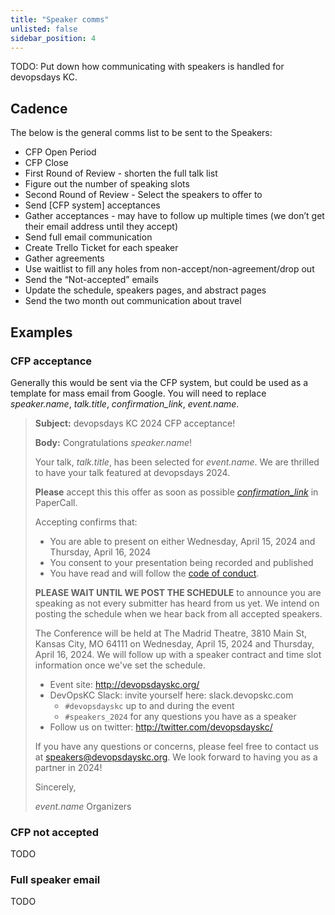```yaml
---
title: "Speaker comms"
unlisted: false
sidebar_position: 4
---
```


TODO: Put down how communicating with speakers is handled for devopsdays KC.

## Cadence

The below is the general comms list to be sent to the Speakers:

- CFP Open Period
- CFP Close
- First Round of Review - shorten the full talk list
- Figure out the number of speaking slots
- Second Round of Review - Select the speakers to offer to
- Send [CFP system] acceptances
- Gather acceptances - may have to follow up multiple times (we don’t get their email address until they accept)
- Send full email communication
- Create Trello Ticket for each speaker
- Gather agreements
- Use waitlist to fill any holes from non-accept/non-agreement/drop out
- Send the “Not-accepted” emails
- Update the schedule, speakers pages, and abstract pages
- Send the two month out communication about travel


## Examples

### CFP acceptance

Generally this would be sent via the CFP system, but could be used as a template for mass email from Google. You will need to replace _speaker.name_, _talk.title_, _confirmation_link_, _event.name_.

> **Subject:** devopsdays KC 2024 CFP acceptance!
> 
> **Body:**
> Congratulations _speaker.name_! 
> 
> Your talk, _talk.title_, has been selected for _event.name_. We are thrilled to have your talk featured at devopsdays 2024. 
> 
> **Please** accept this this offer as soon as possible [_confirmation_link_](_confirmation_link_) in PaperCall.
> 
> Accepting confirms that: 
> 
> * You are able to present on either Wednesday, April 15, 2024 and Thursday, April 16, 2024
> * You consent to your presentation being recorded and published
> * You have read and will follow the [code of conduct](https://devopsdays.org/kansas-city/conduct).
> 
> 
> **PLEASE WAIT UNTIL WE POST THE SCHEDULE** to announce you are speaking as not every submitter has heard from us yet. We intend on posting the schedule when we hear back from all accepted speakers.
> 
> The Conference will be held at The Madrid Theatre, 3810 Main St, Kansas City, MO 64111 on Wednesday, April 15, 2024 and Thursday, April 16, 2024.  We will follow up with a speaker contract and time slot information once we've set the schedule.
> 
> * Event site: http://devopsdayskc.org/ 
> * DevOpsKC Slack: invite yourself here: slack.devopskc.com
>   * `#devopsdayskc` up to and during the event
>   * `#speakers_2024` for any questions you have as a speaker
> * Follow us on twitter: http://twitter.com/devopsdayskc/ 
> 
> If you have any questions or concerns, please feel free to contact us at speakers@devopsdayskc.org. We look forward to having you as a partner in 2024!
> 
> Sincerely,
> 
> _event.name_ Organizers


### CFP not accepted

TODO

### Full speaker email

TODO
